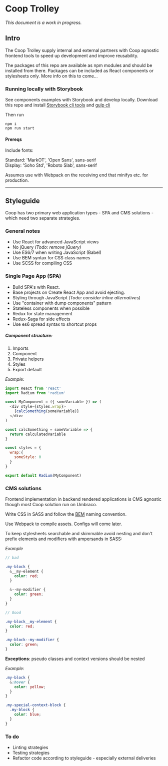 # Coop Trolley

*This document is a work in progress.*

## Intro

The Coop Trolley supply internal and external partners with Coop agnostic frontend tools to speed up development and improve reusability.

The packages of this repo are available as npm modules and should be installed from there. Packages can be included as React components or stylesheets only. More info on this to come...

### Running locally with Storybook

See components examples with Storybook and develop locally. Download this repo and install [Storybook cli tools](https://github.com/storybooks/storybook) and [gulp cli](https://gulpjs.com/)

Then run
```
npm i
npm run start
```

#### Prereqs

Include fonts:

Standard: 'MarkOT', 'Open Sans', sans-serif \
Display: 'Soho Std', 'Roboto Slab', sans-serif

Assumes use with Webpack on the receiving end that minifys etc. for production.

---

## Styleguide

Coop has two primary web application types - SPA and CMS solutions - which need two separate strategies.

### General notes
- Use React for advanced JavaScript views
- No jQuery *(Todo: remove jQuery)*
- Use ES6/7 when writing JavaScript (Babel)
- Use BEM syntax for CSS class names
- Use SCSS for compiling CSS

### Single Page App (SPA)

- Build SPA's with React.
- Base projects on Create React App and avoid ejecting.
- Styling through JavaScript *(Todo: consider inline alternatives)*
- Use "container with dump components" pattern
- Stateless components when possible
- Redux for state management
- Redux-Saga for side effects
- Use es6 spread syntax to shortcut props

##### Component structure:
1. Imports
2. Component
3. Private helpers
4. Styles
5. Export default

*Example:*

```javascript
import React from 'react'
import Radium from 'radium'

const MyComponent = ({ someVariable }) => (
  <div style={styles.wrap}>
    {calcSomething(someVariable)}
  </div>
)

const calcSomething = someVariable => {
  return calculatedVariable
}

const styles = {
  wrap:{
    someStyle: 0
  }
}

export default Radium(MyComponent)

```

### CMS solutions

Frontend implementation in backend rendered applications is CMS agnostic though most Coop solution run on Umbraco.

Write CSS in SASS and follow the [BEM](http://getbem.com/) naming convention.

Use Webpack to compile assets. Configs will come later.

To keep stylesheets searchable and skimmable avoid nesting and don't prefix elements and modifiers with ampersands in SASS:

*Example*

```SCSS
// bad

.my-block {
  &__my-element {
    color: red;
  }

  &--my-modifier {
    color: green;
  }
}

// Good

.my-block__my-element {
  color: red;
}

.my-block--my-modifier {
  color: green;
}
```

**Exceptions**: pseudo classes and context versions should be nested

*Example:*

```SCSS
.my-block {
  &:hover {
    color: yellow;
  }
}

.my-special-context-block {
  .my-block {
    color: blue;
  }
}
```


### To do

- Linting strategies
- Testing strategies
- Refactor code according to styleguide - especially external deliveries
